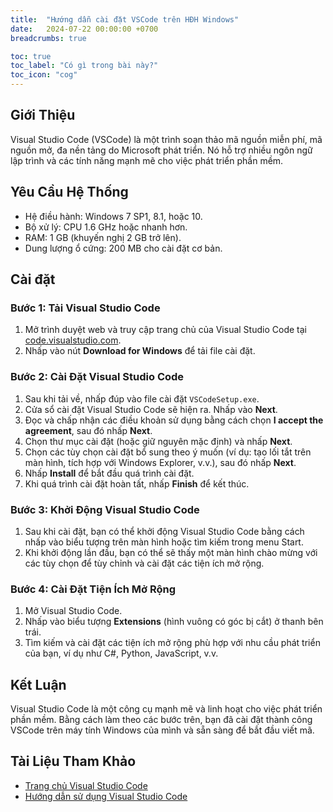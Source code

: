 ```yaml
---
title:  "Hướng dẫn cài đặt VSCode trên HĐH Windows"
date:   2024-07-22 00:00:00 +0700
breadcrumbs: true

toc: true
toc_label: "Có gì trong bài này?"
toc_icon: "cog"
---
```

## Giới Thiệu
Visual Studio Code (VSCode) là một trình soạn thảo mã nguồn miễn phí, mã nguồn mở, đa nền tảng do Microsoft phát triển. Nó hỗ trợ nhiều ngôn ngữ lập trình và các tính năng mạnh mẽ cho việc phát triển phần mềm.

## Yêu Cầu Hệ Thống
- Hệ điều hành: Windows 7 SP1, 8.1, hoặc 10.
- Bộ xử lý: CPU 1.6 GHz hoặc nhanh hơn.
- RAM: 1 GB (khuyến nghị 2 GB trở lên).
- Dung lượng ổ cứng: 200 MB cho cài đặt cơ bản.

## Cài đặt
### Bước 1: Tải Visual Studio Code
1. Mở trình duyệt web và truy cập trang chủ của Visual Studio Code tại [code.visualstudio.com](https://code.visualstudio.com/).
2. Nhấp vào nút **Download for Windows** để tải file cài đặt.

### Bước 2: Cài Đặt Visual Studio Code
1. Sau khi tải về, nhấp đúp vào file cài đặt `VSCodeSetup.exe`.
2. Cửa sổ cài đặt Visual Studio Code sẽ hiện ra. Nhấp vào **Next**.
3. Đọc và chấp nhận các điều khoản sử dụng bằng cách chọn **I accept the agreement**, sau đó nhấp **Next**.
4. Chọn thư mục cài đặt (hoặc giữ nguyên mặc định) và nhấp **Next**.
5. Chọn các tùy chọn cài đặt bổ sung theo ý muốn (ví dụ: tạo lối tắt trên màn hình, tích hợp với Windows Explorer, v.v.), sau đó nhấp **Next**.
6. Nhấp **Install** để bắt đầu quá trình cài đặt.
7. Khi quá trình cài đặt hoàn tất, nhấp **Finish** để kết thúc.

### Bước 3: Khởi Động Visual Studio Code
1. Sau khi cài đặt, bạn có thể khởi động Visual Studio Code bằng cách nhấp vào biểu tượng trên màn hình hoặc tìm kiếm trong menu Start.
2. Khi khởi động lần đầu, bạn có thể sẽ thấy một màn hình chào mừng với các tùy chọn để tùy chỉnh và cài đặt các tiện ích mở rộng.

### Bước 4: Cài Đặt Tiện Ích Mở Rộng
1. Mở Visual Studio Code.
2. Nhấp vào biểu tượng **Extensions** (hình vuông có góc bị cắt) ở thanh bên trái.
3. Tìm kiếm và cài đặt các tiện ích mở rộng phù hợp với nhu cầu phát triển của bạn, ví dụ như C#, Python, JavaScript, v.v.

## Kết Luận
Visual Studio Code là một công cụ mạnh mẽ và linh hoạt cho việc phát triển phần mềm. Bằng cách làm theo các bước trên, bạn đã cài đặt thành công VSCode trên máy tính Windows của mình và sẵn sàng để bắt đầu viết mã.

## Tài Liệu Tham Khảo
- [Trang chủ Visual Studio Code](https://code.visualstudio.com/)
- [Hướng dẫn sử dụng Visual Studio Code](https://code.visualstudio.com/docs)
